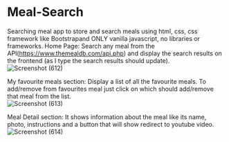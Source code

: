 # Meal-Search
Searching meal app to store and search meals using html, css, css framework like Bootstrapand  ONLY vanilla javascript, no libraries or frameworks.
Home Page:
  Search any meal from the API(https://www.themealdb.com/api.php) and display the search results on the frontend (as I type the search results should update).
  ![Screenshot (612)](https://user-images.githubusercontent.com/55950948/224974718-f69d05a7-9bc7-412c-b376-1f0c0744a389.png)

My favourite meals section:
  Display a list of all the favourite meals.
  To add/remove from favourites meal just click on which should add/remove that meal from the list.  
  ![Screenshot (613)](https://user-images.githubusercontent.com/55950948/224974880-456917b5-45f2-486c-8401-d634440880ef.png)

Meal Detail section:
  It shows information about the meal like its name, photo, instructions and a button that will show redirect to youtube video.
  ![Screenshot (614)](https://user-images.githubusercontent.com/55950948/224974984-08b6e24f-82e4-4fbd-8677-0ff331706f1f.png)
